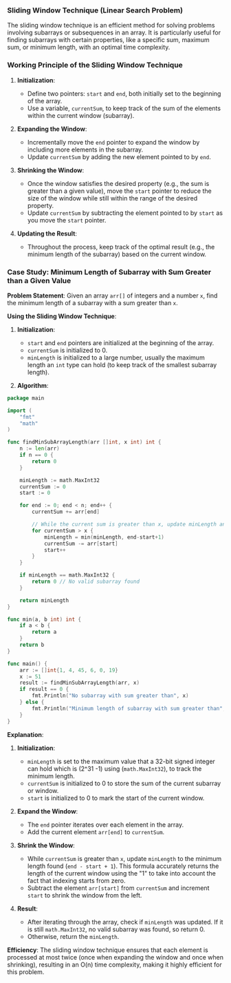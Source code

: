 ### Sliding Window Technique (Linear Search Problem)

The sliding window technique is an efficient method for solving problems involving subarrays or subsequences in an array. It is particularly useful for finding subarrays with certain properties, like a specific sum, maximum sum, or minimum length, with an optimal time complexity.

### Working Principle of the Sliding Window Technique

1. **Initialization**:
   - Define two pointers: `start` and `end`, both initially set to the beginning of the array.
   - Use a variable, `currentSum`, to keep track of the sum of the elements within the current window (subarray).
   
2. **Expanding the Window**:
   - Incrementally move the `end` pointer to expand the window by including more elements in the subarray.
   - Update `currentSum` by adding the new element pointed to by `end`.

3. **Shrinking the Window**:
   - Once the window satisfies the desired property (e.g., the sum is greater than a given value), move the `start` pointer to reduce the size of the window while still within the range of the desired property.
   - Update `currentSum` by subtracting the element pointed to by `start` as you move the `start` pointer.

4. **Updating the Result**:
   - Throughout the process, keep track of the optimal result (e.g., the minimum length of the subarray) based on the current window.

### Case Study: Minimum Length of Subarray with Sum Greater than a Given Value

**Problem Statement**:
Given an array `arr[]` of integers and a number `x`, find the minimum length of a subarray with a sum greater than `x`.

**Using the Sliding Window Technique**:

1. **Initialization**:
   - `start` and `end` pointers are initialized at the beginning of the array.
   - `currentSum` is initialized to 0.
   - `minLength` is initialized to a large number, usually the maximum length an `int` type can hold (to keep track of the smallest subarray length).

2. **Algorithm**:

```go
package main

import (
    "fmt"
    "math"
)

func findMinSubArrayLength(arr []int, x int) int {
    n := len(arr)
    if n == 0 {
        return 0
    }

    minLength := math.MaxInt32
    currentSum := 0
    start := 0

    for end := 0; end < n; end++ {
        currentSum += arr[end]

        // While the current sum is greater than x, update minLength and reduce window size
        for currentSum > x {
            minLength = min(minLength, end-start+1)
            currentSum -= arr[start]
            start++
        }
    }

    if minLength == math.MaxInt32 {
        return 0 // No valid subarray found
    }

    return minLength
}

func min(a, b int) int {
    if a < b {
        return a
    }
    return b
}

func main() {
    arr := []int{1, 4, 45, 6, 0, 19}
    x := 51
    result := findMinSubArrayLength(arr, x)
    if result == 0 {
        fmt.Println("No subarray with sum greater than", x)
    } else {
        fmt.Println("Minimum length of subarray with sum greater than", x, "is", result)
    }
}
```

**Explanation**:

1. **Initialization**:
   - `minLength` is set to the maximum value that a 32-bit signed integer can hold which is (2^31 -1) using (`math.MaxInt32`), to track the minimum length.
   - `currentSum` is initialized to 0 to store the sum of the current subarray or window.
   - `start` is initialized to 0 to mark the start of the current window.

2. **Expand the Window**:
   - The `end` pointer iterates over each element in the array.
   - Add the current element `arr[end]` to `currentSum`.

3. **Shrink the Window**:
   - While `currentSum` is greater than `x`, update `minLength` to the minimum length found (`end - start + 1`). This formula accurately returns the length of the current window using the "1" to take into account the fact that indexing starts from zero.
   - Subtract the element `arr[start]` from `currentSum` and increment `start` to shrink the window from the left.

4. **Result**:
   - After iterating through the array, check if `minLength` was updated. If it is still `math.MaxInt32`, no valid subarray was found, so return 0.
   - Otherwise, return the `minLength`.

**Efficiency**:
The sliding window technique ensures that each element is processed at most twice (once when expanding the window and once when shrinking), resulting in an O(n) time complexity, making it highly efficient for this problem.